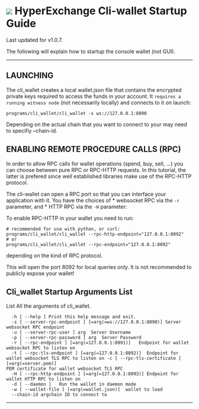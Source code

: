 # <img class="hx-icon" src="/img/hx-icons/Wallet.svg" /> HyperExchange Cli-wallet Startup Guide

Last updated for v1.0.7.

The following will explain how to startup the console wallet (not GUI).

---

## LAUNCHING

The cli_wallet creates a local wallet.json file that contains the encrypted private keys required to access the funds in your account. It `requires a running witness node` (not necessarily locally) and connects to it on launch:

    programs/cli_wallet/cli_wallet -s ws://127.0.0.1:8090
Depending on the actual chain that you want to connect to your may need to specifiy –chain-id.

## ENABLING REMOTE PROCEDURE CALLS (RPC)

In order to allow RPC calls for wallet operations (spend, buy, sell, …) you can choose between pure RPC or RPC-HTTP requests. In this tutorial, the latter is prefered since well established libraries make use of the RPC-HTTP protocol.

The cli-wallet can open a RPC port so that you can interface your application with it. You have the choices of * websocket RPC via the `-r` parameter, and * HTTP RPC via the `-H` parameter:

To enable RPC-HTTP in your wallet you need to run:
    
    # recommended for use with python, or curl:
    programs/cli_wallet/cli_wallet --rpc-http-endpoint="127.0.0.1:8092"
    # or
    programs/cli_wallet/cli_wallet --rpc-endpoint="127.0.0.1:8092"

depending on the kind of RPC protocol.

This will open the port 8092 for local queries only. It is not recommended to publicly expose your wallet!

## Cli_wallet  Startup Arguments List

List All the arguments of cli_wallet.
    
      -h [ --help ] Print this help message and exit.
      -s [ --server-rpc-endpoint ] [=arg(=ws://127.0.0.1:8090)] Server websocket RPC endpoint
      -u [ --server-rpc-user ] arg  Server Username
      -p [ --server-rpc-password ] arg  Server Password
      -r [ --rpc-endpoint ] [=arg(=127.0.0.1:8091)]   Endpoint for wallet websocket RPC to listen on
      -t [ --rpc-tls-endpoint ] [=arg(=127.0.0.1:8092)]  Endpoint for wallet websocket TLS RPC to listen on -c [ --rpc-tls-certificate ] [=arg(=server.pem)]
    PEM certificate for wallet websocket TLS RPC
      -H [ --rpc-http-endpoint ] [=arg(=127.0.0.1:8093)] Endpoint for wallet HTTP RPC to listen on
      -d [ --daemon ]   Run the wallet in daemon mode
      -w [ --wallet-file ] [=arg(=wallet.json)]  wallet to load
      --chain-id argchain ID to connect to
    

---